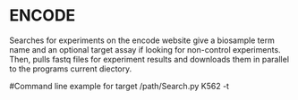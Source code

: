 # ENCODE
Searches for experiments on the encode website give a biosample term name and an optional target 
assay if looking for non-control experiments. Then, pulls fastq files for experiment results
and downloads them in parallel to the programs current diectory.

#Command line example for target
/path/Search.py K562 -t
